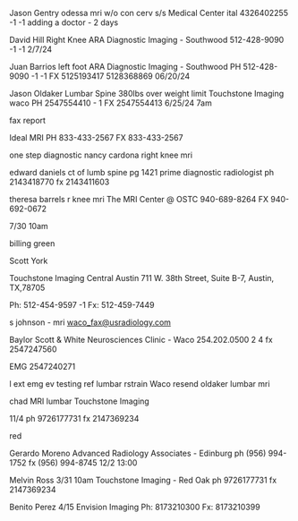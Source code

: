 Jason Gentry
odessa
mri w/o con
cerv s/s
Medical Center ital
4326402255 -1 -1
adding a doctor - 2 days

David Hill
Right Knee
ARA Diagnostic Imaging - Southwood
512-428-9090 -1 -1
2/7/24

Juan Barrios
left foot
ARA Diagnostic Imaging - Southwood
PH 512-428-9090 -1 -1
FX 5125193417
5128368869
06/20/24

Jason Oldaker
Lumbar Spine
380lbs over weight limit
Touchstone Imaging waco
PH 2547554410 - 1
FX 2547554413
6/25/24 7am

fax report

Ideal MRI
PH 833-433-2567
FX 833-433-2567

one step diagnostic
nancy cardona
right knee mri


edward daniels
ct of lumb spine
pg 1421
prime diagnostic radiologist
ph 2143418770
fx 2143411603

theresa barrels
r knee mri
The MRI Center @ OSTC
940-689-8264
FX 940-692-0672

7/30 10am

billing green

Scott York
<!-- ARA
Austin Center Boulevard & Austin Center Boulevard Breast Imaging
6818 Austin Center Blvd.
Suite 101
Austin, Texas 78731
(512) 795-8505 -1 -6
fx (512) 836-8869 -->

Touchstone Imaging Central Austin
711 W. 38th Street, Suite B-7, Austin, TX,78705

Ph: 512-454-9597 -1
Fx: 512-459-7449





s johnson - mri
waco_fax@usradiology.com



Baylor Scott & White Neurosciences Clinic - Waco
254.202.0500 2 4
fx 2547247560

EMG 2547240271

l ext emg ev testing ref
lumbar rstrain Waco
resend oldaker lumbar mri


chad MRI lumbar
Touchstone Imaging

11/4
ph 9726177731
fx 2147369234

 red

Gerardo Moreno
Advanced Radiology Associates - Edinburg
ph (956) 994-1752
fx (956) 994-8745
12/2 13:00

Melvin Ross
3/31 10am
Touchstone Imaging - Red Oak
ph 9726177731
fx 2147369234

Benito Perez
4/15
Envision Imaging
Ph: 8173210300
Fx: 8173210399

